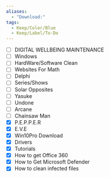 ```yaml
---
aliases:
  - "Download:"
tags:
  - Keep/Color/Blue
  - Keep/Label/To-Do
---
```



- [ ] DIGITAL WELLBEING MAINTENANCE
- [ ] Windows
- [ ] HardWare/Software Clean
- [ ] Websites For Math
- [ ] Delphi
- [ ] Series/Shows
- [ ] Solar Opposites 
- [ ] Yasuke
- [ ] Undone
- [ ] Arcane
- [ ] Chainsaw Man
- [X] P.E.P.P.E.R
- [X] E.V.E
- [X] Win10Pro Download
- [X] Drivers
- [X] Tutorials
- [X] How to get Office 360
- [X] How to Get Microsoft Defender 
- [X] How to clean infected files